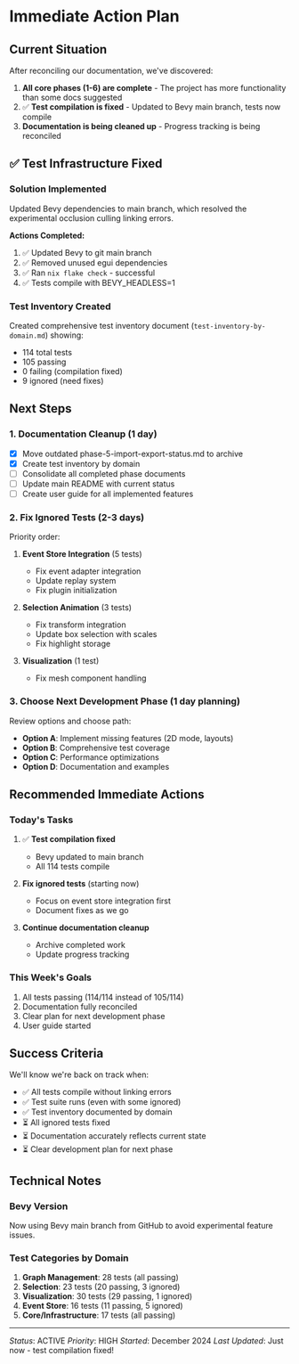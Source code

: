 # Immediate Action Plan

## Current Situation

After reconciling our documentation, we've discovered:
1. **All core phases (1-6) are complete** - The project has more functionality than some docs suggested
2. ✅ **Test compilation is fixed** - Updated to Bevy main branch, tests now compile
3. **Documentation is being cleaned up** - Progress tracking is being reconciled

## ✅ Test Infrastructure Fixed

### Solution Implemented
Updated Bevy dependencies to main branch, which resolved the experimental occlusion culling linking errors.

**Actions Completed:**
1. ✅ Updated Bevy to git main branch
2. ✅ Removed unused egui dependencies
3. ✅ Ran `nix flake check` - successful
4. ✅ Tests compile with BEVY_HEADLESS=1

### Test Inventory Created
Created comprehensive test inventory document (`test-inventory-by-domain.md`) showing:
- 114 total tests
- 105 passing
- 0 failing (compilation fixed)
- 9 ignored (need fixes)

## Next Steps

### 1. Documentation Cleanup (1 day)
- [x] Move outdated phase-5-import-export-status.md to archive
- [x] Create test inventory by domain
- [ ] Consolidate all completed phase documents
- [ ] Update main README with current status
- [ ] Create user guide for all implemented features

### 2. Fix Ignored Tests (2-3 days)
Priority order:
1. **Event Store Integration** (5 tests)
   - Fix event adapter integration
   - Update replay system
   - Fix plugin initialization

2. **Selection Animation** (3 tests)
   - Fix transform integration
   - Update box selection with scales
   - Fix highlight storage

3. **Visualization** (1 test)
   - Fix mesh component handling

### 3. Choose Next Development Phase (1 day planning)
Review options and choose path:
- **Option A**: Implement missing features (2D mode, layouts)
- **Option B**: Comprehensive test coverage
- **Option C**: Performance optimizations
- **Option D**: Documentation and examples

## Recommended Immediate Actions

### Today's Tasks
1. ✅ **Test compilation fixed**
   - Bevy updated to main branch
   - All 114 tests compile

2. **Fix ignored tests** (starting now)
   - Focus on event store integration first
   - Document fixes as we go

3. **Continue documentation cleanup**
   - Archive completed work
   - Update progress tracking

### This Week's Goals
1. All tests passing (114/114 instead of 105/114)
2. Documentation fully reconciled
3. Clear plan for next development phase
4. User guide started

## Success Criteria

We'll know we're back on track when:
- ✅ All tests compile without linking errors
- ✅ Test suite runs (even with some ignored)
- ✅ Test inventory documented by domain
- ⏳ All ignored tests fixed
- ⏳ Documentation accurately reflects current state
- ⏳ Clear development plan for next phase

## Technical Notes

### Bevy Version
Now using Bevy main branch from GitHub to avoid experimental feature issues.

### Test Categories by Domain
1. **Graph Management**: 28 tests (all passing)
2. **Selection**: 23 tests (20 passing, 3 ignored)
3. **Visualization**: 30 tests (29 passing, 1 ignored)
4. **Event Store**: 16 tests (11 passing, 5 ignored)
5. **Core/Infrastructure**: 17 tests (all passing)

---
*Status*: ACTIVE
*Priority*: HIGH
*Started*: December 2024
*Last Updated*: Just now - test compilation fixed!
